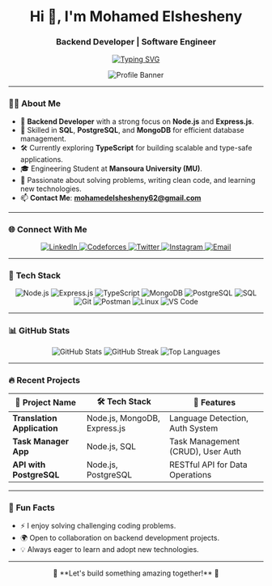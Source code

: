 <!-- Header -->
<h1 align="center">Hi 👋, I'm Mohamed Elshesheny</h1>
<h3 align="center">Backend Developer | Software Engineer</h3>

<!-- Typing SVG -->
<p align="center">
  <a href="https://git.io/typing-svg">
    <img src="https://readme-typing-svg.demolab.com?font=Fira+Code&weight=900&size=25&pause=1000&color=00F7FF&center=true&vCenter=true&width=600&height=100&lines=Backend+Developer+with+Node.js;Specialized+in+Express+and+MongoDB;Proficient+in+SQL+%7C+PostgreSQL;TypeScript+Enthusiast+%7C+Problem+Solver;" alt="Typing SVG" />
  </a>
</p>

<!-- Banner -->
<p align="center">
  <img src="https://i.imgur.com/4ASafy0.png" alt="Profile Banner" />
</p>

---

### 👨‍💻 **About Me**
- 🚀 **Backend Developer** with a strong focus on **Node.js** and **Express.js**.
- 💾 Skilled in **SQL**, **PostgreSQL**, and **MongoDB** for efficient database management.
- 🛠️ Currently exploring **TypeScript** for building scalable and type-safe applications.
- 🎓 Engineering Student at **Mansoura University (MU)**.
- 🌟 Passionate about solving problems, writing clean code, and learning new technologies.
- 📫 **Contact Me**: **mohamedelshesheny62@gmail.com**

---

### 🌐 **Connect With Me**
<p align="center">
  <a href="https://www.linkedin.com/in/mohamed-elshesheiny-72b618100/" target="_blank">
    <img src="https://img.shields.io/badge/LinkedIn-%230077B5.svg?style=for-the-badge&logo=linkedin&logoColor=white" alt="LinkedIn" />
  </a>
  <a href="https://codeforces.com/profile/Sheno47" target="_blank">
    <img src="https://img.shields.io/badge/Codeforces-%23F26C4F.svg?style=for-the-badge&logo=codeforces&logoColor=white" alt="Codeforces" />
  </a>
  <a href="https://twitter.com/Mo_zakaria7" target="_blank">
    <img src="https://img.shields.io/badge/Twitter-%231DA1F2.svg?style=for-the-badge&logo=twitter&logoColor=white" alt="Twitter" />
  </a>
  <a href="https://www.instagram.com/sheno_o7/" target="_blank">
    <img src="https://img.shields.io/badge/Instagram-%23E4405F.svg?style=for-the-badge&logo=instagram&logoColor=white" alt="Instagram" />
  </a>
  <a href="mailto:mohamedelshesheny62@gmail.com" target="_blank">
    <img src="https://img.shields.io/badge/Email-%23D14836.svg?style=for-the-badge&logo=gmail&logoColor=white" alt="Email" />
  </a>
</p>

---

### 🚀 **Tech Stack**
<p align="center">
  <!-- Backend -->
  <img src="https://img.shields.io/badge/Node.js-339933?style=for-the-badge&logo=node.js&logoColor=white" alt="Node.js" />
  <img src="https://img.shields.io/badge/Express.js-000000?style=for-the-badge&logo=express&logoColor=white" alt="Express.js" />
  <img src="https://img.shields.io/badge/TypeScript-007ACC?style=for-the-badge&logo=typescript&logoColor=white" alt="TypeScript" />

  <!-- Databases -->
  <img src="https://img.shields.io/badge/MongoDB-47A248?style=for-the-badge&logo=mongodb&logoColor=white" alt="MongoDB" />
  <img src="https://img.shields.io/badge/PostgreSQL-316192?style=for-the-badge&logo=postgresql&logoColor=white" alt="PostgreSQL" />
  <img src="https://img.shields.io/badge/SQL-CC2927?style=for-the-badge&logo=Microsoft-SQL-Server&logoColor=white" alt="SQL" />

  <!-- Tools -->
  <img src="https://img.shields.io/badge/Git-F05032?style=for-the-badge&logo=git&logoColor=white" alt="Git" />
  <img src="https://img.shields.io/badge/Postman-FF6C37?style=for-the-badge&logo=postman&logoColor=white" alt="Postman" />
  <img src="https://img.shields.io/badge/Linux-FCC624?style=for-the-badge&logo=linux&logoColor=black" alt="Linux" />
  <img src="https://img.shields.io/badge/Visual%20Studio%20Code-0078D4.svg?style=for-the-badge&logo=visual-studio-code&logoColor=white" alt="VS Code" />
</p>

---

### 📊 **GitHub Stats**
<p align="center">
  <img src="https://github-readme-stats.vercel.app/api?username=Mohamed-Elshesheny&show_icons=true&theme=tokyonight" alt="GitHub Stats" />
  <img src="https://github-readme-streak-stats.herokuapp.com/?user=Mohamed-Elshesheny&theme=tokyonight" alt="GitHub Streak" />
  <img src="https://github-readme-stats.vercel.app/api/top-langs/?username=Mohamed-Elshesheny&layout=compact&theme=tokyonight" alt="Top Languages" />
</p>

---

### 🔥 **Recent Projects**
| 🚀 **Project Name** | 🛠️ **Tech Stack** | 🌟 **Features** |
|---------------------|-------------------|----------------|
| **Translation Application** | Node.js, MongoDB, Express.js | Language Detection, Auth System |
| **Task Manager App** | Node.js, SQL | Task Management (CRUD), User Auth |
| **API with PostgreSQL** | Node.js, PostgreSQL | RESTful API for Data Operations |

---

### 🧩 **Fun Facts**
- ⚡ I enjoy solving challenging coding problems.
- 🌍 Open to collaboration on backend development projects.
- 💡 Always eager to learn and adopt new technologies.

---

<p align="center">
  🚀 **Let's build something amazing together!** 🚀
</p>

